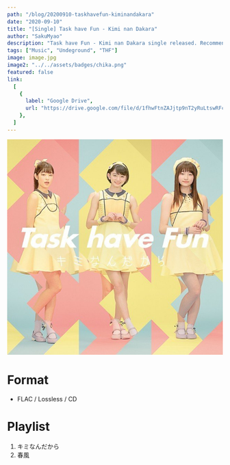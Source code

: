 ```yaml
---
path: "/blog/20200910-taskhavefun-kiminandakara"
date: "2020-09-10"
title: "[Single] Task have Fun - Kimi nan Dakara"
author: "SakuMyao"
description: "Task have Fun - Kimi nan Dakara single released. Recommended Music!"
tags: ["Music", "Undeground", "THF"]
image: image.jpg
image2: "../../assets/badges/chika.png"
featured: false
link:
  [
    {
      label: "Google Drive",
      url: "https://drive.google.com/file/d/1fhwFtnZAJjtp9nT2yRuLtswRFcUThoBH/view?usp=sharing",
    },
  ]
---
```


![Task have Fun - Kimi nan Dakara](./image.jpg)

# Format

- FLAC / Lossless / CD

# Playlist

1. キミなんだから
2. 春風
